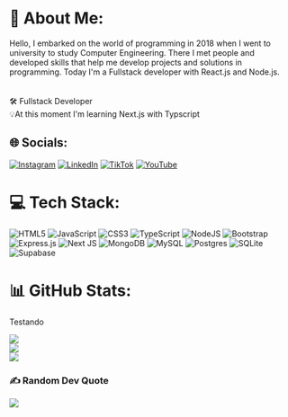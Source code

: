 # 💫 About Me:
Hello, I embarked on the world of programming in 2018 when I went to university to study Computer Engineering. There I met people and developed skills that help me develop projects and solutions in programming. Today I'm a Fullstack developer with React.js and Node.js.<br><br><br>🛠️ Fullstack Developer<br>💡At this moment I'm learning Next.js with Typscript


## 🌐 Socials:
[![Instagram](https://img.shields.io/badge/Instagram-%23E4405F.svg?logo=Instagram&logoColor=white)](https://instagram.com/watsonsantosoficial/) [![LinkedIn](https://img.shields.io/badge/LinkedIn-%230077B5.svg?logo=linkedin&logoColor=white)](https://linkedin.com/in/watson-tavares-dos-santos-a1b547182/) [![TikTok](https://img.shields.io/badge/TikTok-%23000000.svg?logo=TikTok&logoColor=white)](https://tiktok.com/@@watson_dev) [![YouTube](https://img.shields.io/badge/YouTube-%23FF0000.svg?logo=YouTube&logoColor=white)](https://youtube.com/@UCynIbfG7g4TBZZApwXpHhPw) 

# 💻 Tech Stack:
![HTML5](https://img.shields.io/badge/html5-%23E34F26.svg?style=for-the-badge&logo=html5&logoColor=white) ![JavaScript](https://img.shields.io/badge/javascript-%23323330.svg?style=for-the-badge&logo=javascript&logoColor=%23F7DF1E) ![CSS3](https://img.shields.io/badge/css3-%231572B6.svg?style=for-the-badge&logo=css3&logoColor=white) ![TypeScript](https://img.shields.io/badge/typescript-%23007ACC.svg?style=for-the-badge&logo=typescript&logoColor=white) ![NodeJS](https://img.shields.io/badge/node.js-6DA55F?style=for-the-badge&logo=node.js&logoColor=white) ![Bootstrap](https://img.shields.io/badge/bootstrap-%238511FA.svg?style=for-the-badge&logo=bootstrap&logoColor=white) ![Express.js](https://img.shields.io/badge/express.js-%23404d59.svg?style=for-the-badge&logo=express&logoColor=%2361DAFB) ![Next JS](https://img.shields.io/badge/Next-black?style=for-the-badge&logo=next.js&logoColor=white) ![MongoDB](https://img.shields.io/badge/MongoDB-%234ea94b.svg?style=for-the-badge&logo=mongodb&logoColor=white) ![MySQL](https://img.shields.io/badge/mysql-4479A1.svg?style=for-the-badge&logo=mysql&logoColor=white) ![Postgres](https://img.shields.io/badge/postgres-%23316192.svg?style=for-the-badge&logo=postgresql&logoColor=white) ![SQLite](https://img.shields.io/badge/sqlite-%2307405e.svg?style=for-the-badge&logo=sqlite&logoColor=white) ![Supabase](https://img.shields.io/badge/Supabase-3ECF8E?style=for-the-badge&logo=supabase&logoColor=white)
# 📊 GitHub Stats:
<div style="text: red;">
  <p> Testando </p>
  
![](https://github-readme-stats.vercel.app/api?username=watsonsantos&theme=blue-green&hide_border=false&include_all_commits=false&count_private=false)<br/>
![](https://github-readme-streak-stats.herokuapp.com/?user=watsonsantos&theme=blue-green&hide_border=false)<br/>
![](https://github-readme-stats.vercel.app/api/top-langs/?username=watsonsantos&theme=blue-green&hide_border=false&include_all_commits=false&count_private=false&layout=compact)

</div>

### ✍️ Random Dev Quote
![](https://quotes-github-readme.vercel.app/api?type=horizontal&theme=radical)

